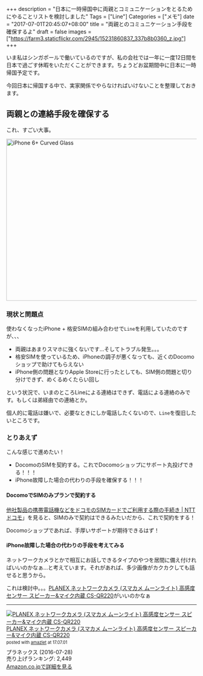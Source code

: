 +++
description = "日本に一時帰国中に両親とコミュニケーションをとるためにやることリストを検討しました"
Tags = ["Line"]
Categories = ["メモ"]
date = "2017-07-01T20:45:07+08:00"
title = "両親とのコミュニケーション手段を確保するよ"
draft = false
images = ["https://farm3.staticflickr.com/2945/15231860837_337b8b0360_z.jpg"]
+++

いま私はシンガポールで働いているのですが、私の会社では一年に一度12日間を日本で過ごす休暇をいただくことができます。ちょうどお盆期間中に日本に一時帰国予定です。

今回日本に帰国する中で、実家関係でやらなければいけないことを整理しておきます。

## 両親との連絡手段を確保する
これ、すごい大事。

<a data-flickr-embed="true"  href="https://www.flickr.com/photos/omarjordanf/15231860837/in/photolist-pcZgyi-pucg1D-7DhbKd-gmVPXd-pAfkxX-6JMago-hbRjaB-89Utsr-aw3PEG-6ouJZ3-4vYpZd-8aTjG2-di9QdJ-nS9iS2-a7DBya-88wKNr-qDj4EJ-dRiG5M-cwGk7b-9d6zxa-cwGAdQ-bop9aB-cwGR1C-9b6rSR-8pwWoj-bsSEbo-asqXbu-551MTr-74qvFc-pYTuDA-asqVHw-dRiG6M-ea7JJN-5BL6kU-cwGTkm-7oECCE-TYmd5G-5DKqV1-7S1jyd-6DejK4-9da1Eu-8LNtWs-cwGUM5-djWShT-6yvF3N-9d6TZP-9d6zt6-96hj4U-7FEQG9-p9wp2Z" title="iPhone 6+ Curved Glass"><img src="https://farm3.staticflickr.com/2945/15231860837_337b8b0360_z.jpg" width="640" height="427" alt="iPhone 6+ Curved Glass"></a><script async src="//embedr.flickr.com/assets/client-code.js" charset="utf-8"></script>

### 現状と問題点
使わなくなったiPhone + 格安SIMの組み合わせで`Line`を利用していたのですが、、、

* 両親はあまりスマホに強くないです…そしてトラブル発生。。。
* 格安SIMを使っているため、iPhoneの調子が悪くなっても、近くのDocomoショップで助けてもらえない
* iPhone側の問題となりApple Storeに行ったとしても、SIM側の問題と切り分けできず、めくるめくたらい回し

という状況で、いまのところLineによる連絡はできず、電話による連絡のみです。もしくは弟経由での連絡とか。

個人的に電話は嫌いで、必要なときにしか電話したくないので、`Line`を復旧したいところです。

### とりあえず
こんな感じで進めたい！

* DocomoのSIMを契約する。これでDocomoショップにサポート丸投げできる！！！
* iPhone故障した場合の代わりの手段を確保する！！！

#### DocomoでSIMのみプランで契約する
[他社製品の携帯電話機などをドコモのSIMカードでご利用する際の手続き | NTTドコモ](https://www.nttdocomo.co.jp/support/procedure/simcard/other/)」を見ると、SIMのみで契約はできるみたいだから、これで契約をする！

Docomoショップであれば、手厚いサポートが期待できるはず！

#### iPhone故障した場合の代わりの手段を考えてみる
ネットワークカメラとかで相互にお話しできるタイプのやつを居間に備え付ければいいのかなぁ…と考えています。それがあれば、多少画像がカクカクしても話せると思うから。

これは検討中。。。[PLANEX ネットワークカメラ \(スマカメ ムーンライト\) 高感度センサー スピーカー&マイク内蔵 CS\-QR220](https://www.amazon.co.jp/PLANEX-%E3%83%8D%E3%83%83%E3%83%88%E3%83%AF%E3%83%BC%E3%82%AF%E3%82%AB%E3%83%A1%E3%83%A9-%E3%83%A0%E3%83%BC%E3%83%B3%E3%83%A9%E3%82%A4%E3%83%88-%E9%AB%98%E6%84%9F%E5%BA%A6%E3%82%BB%E3%83%B3%E3%82%B5%E3%83%BC-CS-QR220/dp/B01ISTXX30)がいいのかなぁ

<hr>
<div class="amazlet-box" style="margin-bottom:0px;"><div class="amazlet-image" style="float:left;margin:0px 12px 1px 0px;"><a href="https://www.amazon.co.jp/exec/obidos/ASIN/B01ISTXX30/simsnes-22/ref=nosim/" name="amazletlink" target="_blank"><img src="https://images-fe.ssl-images-amazon.com/images/I/31wzXk2JhiL._SL160_.jpg" alt="PLANEX ネットワークカメラ (スマカメ ムーンライト) 高感度センサー スピーカー&マイク内蔵 CS-QR220" style="border: none;" /></a></div><div class="amazlet-info" style="line-height:120%; margin-bottom: 10px"><div class="amazlet-name" style="margin-bottom:10px;line-height:120%"><a href="https://www.amazon.co.jp/exec/obidos/ASIN/B01ISTXX30/simsnes-22/ref=nosim/" name="amazletlink" target="_blank">PLANEX ネットワークカメラ (スマカメ ムーンライト) 高感度センサー スピーカー&マイク内蔵 CS-QR220</a><div class="amazlet-powered-date" style="font-size:80%;margin-top:5px;line-height:120%">posted with <a href="http://www.amazlet.com/" title="amazlet" target="_blank">amazlet</a> at 17.07.01</div></div><div class="amazlet-detail">プラネックス (2016-07-28)<br />売り上げランキング: 2,449<br /></div><div class="amazlet-sub-info" style="float: left;"><div class="amazlet-link" style="margin-top: 5px"><a href="https://www.amazon.co.jp/exec/obidos/ASIN/B01ISTXX30/simsnes-22/ref=nosim/" name="amazletlink" target="_blank">Amazon.co.jpで詳細を見る</a></div></div></div><div class="amazlet-footer" style="clear: left"></div></div>
